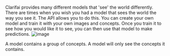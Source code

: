 Clarifai provides many different models that 'see' the world differently. There are times when you wish you had a model that sees the world the way you see it. The API allows you to do this. You can create your own model and train it with your own images and concepts. Once you train it to see how you would like it to see, you can then use that model to make predictions.
![image](/images/model.jpg)

A model contains a group of concepts. 
A model will only see the concepts it contains. 
